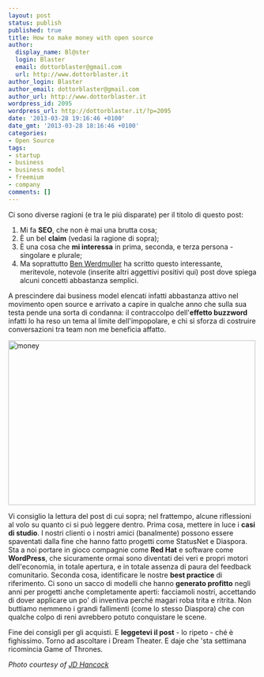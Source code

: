```yaml
---
layout: post
status: publish
published: true
title: How to make money with open source
author:
  display_name: Bl@ster
  login: Blaster
  email: dottorblaster@gmail.com
  url: http://www.dottorblaster.it
author_login: Blaster
author_email: dottorblaster@gmail.com
author_url: http://www.dottorblaster.it
wordpress_id: 2095
wordpress_url: http://dottorblaster.it/?p=2095
date: '2013-03-28 19:16:46 +0100'
date_gmt: '2013-03-28 18:16:46 +0100'
categories:
- Open Source
tags:
- startup
- business
- business model
- freemium
- company
comments: []
---
```

<p>Ci sono diverse ragioni (e tra le piú disparate) per il titolo di questo post:</p>
<ol>
<li>Mi fa <strong>SEO</strong>, che non è mai una brutta cosa;</li>
<li>È un bel <strong>claim</strong> (vedasi la ragione di sopra);</li>
<li>È una cosa che <strong>mi interessa</strong> in prima, seconda, e terza persona - singolare e plurale;</li>
<li>Ma soprattutto <a href="http://benwerd.com/2011/01/12/making-money-with-open-source/">Ben Werdmuller</a> ha scritto questo interessante, meritevole, notevole (inserite altri aggettivi positivi qui) post dove spiega alcuni concetti abbastanza semplici.</li>
</ol>
<p>A prescindere dai business model elencati infatti abbastanza attivo nel movimento open source e arrivato a capire in qualche anno che sulla sua testa pende una sorta di condanna: il contraccolpo dell'<strong>effetto buzzword</strong> infatti lo ha reso un tema al limite dell'impopolare, e chi si sforza di costruire conversazioni tra team non me beneficia affatto.</p>
<p><img class="aligncenter" alt="money" src="http://farm5.staticflickr.com/4116/4896996561_c257b8e3bf.jpg" width="500" height="333" /></p>
<p>Vi consiglio la lettura del post di cui sopra; nel frattempo, alcune riflessioni al volo su quanto ci si può leggere dentro. Prima cosa, mettere in luce i <strong>casi di studio</strong>. I nostri clienti o i nostri amici (banalmente) possono essere spaventati dalla fine che hanno fatto progetti come StatusNet e Diaspora. Sta a noi portare in gioco compagnie come <strong>Red Hat</strong> e software come <strong>WordPress</strong>, che sicuramente ormai sono diventati dei veri e propri motori dell'economia, in totale apertura, e in totale assenza di paura del feedback comunitario. Seconda cosa, identificare le nostre <strong>best practice</strong> di riferimento. Ci sono un sacco di modelli che hanno <strong>generato profitto</strong> negli anni per progetti anche completamente aperti: facciamoli nostri, accettando di dover applicare un po' di inventiva perché magari roba trita e ritrita. Non buttiamo nemmeno i grandi fallimenti (come lo stesso Diaspora) che con qualche colpo di reni avrebbero potuto conquistare le scene.</p>
<p>Fine dei consigli per gli acquisti. E <strong>leggetevi il post</strong> - lo ripeto - ché è fighissimo. Torno ad ascoltare i Dream Theater. E daje che 'sta settimana ricomincia Game of Thrones.</p>
<p><em>Photo courtesy of <a href="http://www.flickr.com/photos/jdhancock/4896996561/">JD Hancock</a></em></p>

